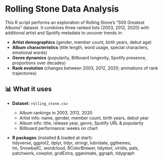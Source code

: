 # Rolling Stone Data Analysis

This R script performs an exploration of Rolling Stone’s “500 Greatest Albums” dataset. It combines three ranked lists (2003, 2012, 2020) with additional artist and Spotify metadata to uncover trends in:

- **Artist demographics** (gender, member count, birth years, debut age)
- **Album characteristics** (title length, word usage, special characters, emotional words)
- **Genre dynamics** (popularity, Billboard longevity, Spotify presence, proportions over decades)
- **Rank evolution** (changes between 2003, 2012, 2020; animations of rank trajectories)

## 📊 What it uses

- **Dataset**: `rolling_stone.csv`  
  - Album rankings in 2003, 2012, 2020  
  - Artist info: name, gender, member count, birth years, debut year  
  - Album info: title, release year, genre, Spotify URL & popularity  
  - Billboard performance: weeks on chart  

- **R packages** (installed & loaded at start):  
  tidyverse, ggplot2, dplyr, tidyr, stringr, lubridate, ggthemes,  
  tm, SnowballC, wordcloud, RColorBrewer, tidytext, viridis, pals,  
  patchwork, cowplot, gridExtra, gganimate, ggraph, tidygraph  
